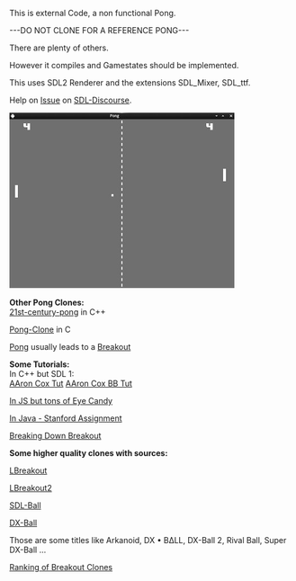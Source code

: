 This is external Code, a non functional Pong.

---DO NOT CLONE FOR A REFERENCE PONG---

There are plenty of others.

However it compiles and Gamestates should be implemented.

This uses SDL2 Renderer and the extensions
SDL_Mixer, SDL_ttf.

Help on [Issue](https://discourse.libsdl.org/t/need-help-with-menus-in-my-game/24238)
on [SDL-Discourse](https://discourse.libsdl.org).

![Screenshot](./screenshot.jpg)

**Other Pong Clones:**  
[21st-century-pong](https://github.com/chaficnajjar/21st-century-pong) in C++  

[Pong-Clone](https://github.com/phao/pong) in C  

[Pong](https://en.wikipedia.org/wiki/Pong) usually leads to a [Breakout](https://en.wikipedia.org/wiki/Breakout_(video_game))

**Some Tutorials:**  
In C++ but SDL 1:  
[AAron Cox Tut](http://www.aaroncox.net/tutorials/arcade/PaddleBattle.html)
[AAron Cox BB Tut](http://www.aaroncox.net/tutorials/arcade/breakout.pdf)

[In JS but tons of Eye Candy](https://codeincomplete.com/posts/javascript-breakout/)

[In Java - Stanford Assignment](
https://web.stanford.edu/class/archive/cs/cs106a/cs106a.1178/assignments/breakout.html)  

[Breaking Down Breakout](http://www.gamasutra.com/view/feature/1630/breaking_down_breakout_system_and_.php?print=1)  

**Some higher quality clones with sources:**  

[LBreakout](http://lgames.sourceforge.net/LBreakout/)  

[LBreakout2](http://lgames.sourceforge.net/LBreakout2/)

[SDL-Ball](http://sdl-ball.sourceforge.net/)  

[DX-Ball](https://sourceforge.net/projects/dx-ball/)

Those are some titles like Arkanoid, DX • BΔLL, DX-Ball 2, Rival Ball, Super DX-Ball ...



[Ranking of Breakout Clones](https://www.ranker.com/list/the-best-breakout-clone-games-of-all-time/reference)